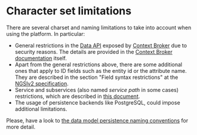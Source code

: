 # Character set limitations

There are several charset and naming limitations to take into account when using the platform. In particular:

* General restrictions in the [Data API](../data_api.md) exposed by [Context Broker](../context_broker.md)
  due to security reasons. The details are provided in the [Context Broker documentation](https://github.com/telefonicaid/fiware-orion/blob/master/doc/manuals/orion-api.md#general-syntax-restrictions) itself.
* Apart from the general restrictions above, there are some additional ones that apply to ID fields such as
  the entity id or the attribute name. They are described in the section "Field syntax restrictions"
  at the [NGSIv2 specification](http://telefonicaid.github.io/fiware-orion/api/v2/stable/).
* Service and subservices (also named *service path* in some cases) restrictions, which are described in
  [this document](../multitenancy.md).
* The usage of persistence backends like PostgreSQL, could impose additional  limitations.

Please, have a look to [the data model persistence naming conventions](../naming_conventions.md) for more detail.

